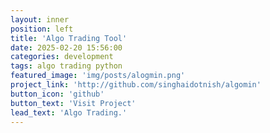 ```yaml
---
layout: inner
position: left
title: 'Algo Trading Tool'
date: 2025-02-20 15:56:00
categories: development
tags: algo trading python
featured_image: 'img/posts/alogmin.png'
project_link: 'http://github.com/singhaidotnish/algomin'
button_icon: 'github'
button_text: 'Visit Project'
lead_text: 'Algo Trading.'
---
```

